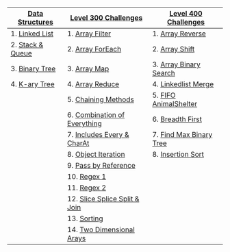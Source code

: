 | [ Data Structures ](https://github.com/JoelMWatson/data-structures-and-algorithms/tree/master/data-structures)                | [Level 300 Challenges](https://github.com/JoelMWatson/data-structures-and-algorithms/tree/master/coding-challenges/301)                                   | [Level 400 Challenges](https://github.com/JoelMWatson/data-structures-and-algorithms/tree/master/coding-challenges/401)                      |
| ----------------------------------------------------------------------------------------------------------------------------- | --------------------------------------------------------------------------------------------------------------------------------------------------------- | -------------------------------------------------------------------------------------------------------------------------------------------- |
| 1. [Linked List](https://github.com/JoelMWatson/data-structures-and-algorithms/tree/master/data-structures/linkedList)        | 1. [Array Filter](https://github.com/JoelMWatson/data-structures-and-algorithms/tree/master/coding-challenges/301/array-filter)                           | 1. [Array Reverse](https://github.com/JoelMWatson/data-structures-and-algorithms/tree/master/coding-challenges/401/arrayReverse)             |
| 2. [Stack & Queue](https://github.com/JoelMWatson/data-structures-and-algorithms/tree/master/data-structures/stacksAndQueues) | 2. [Array ForEach](https://github.com/JoelMWatson/data-structures-and-algorithms/tree/master/coding-challenges/301/array-foreach)                         | 2. [Array Shift](https://github.com/JoelMWatson/data-structures-and-algorithms/tree/master/coding-challenges/401/arrayShift)                 |
| 3. [Binary Tree](https://github.com/JoelMWatson/data-structures-and-algorithms/tree/master/data-structures/binaryTree)        | 3. [Array Map](https://github.com/JoelMWatson/data-structures-and-algorithms/tree/master/coding-challenges/301/array-map)                                 | 3. [Array Binary Search](https://github.com/JoelMWatson/data-structures-and-algorithms/tree/master/coding-challenges/401/arrayBinarySearch)  |
| 4. [K-ary Tree](https://github.com/JoelMWatson/data-structures-and-algorithms/tree/master/data-structures/karyTree)           | 4. [Array Reduce](https://github.com/JoelMWatson/data-structures-and-algorithms/tree/master/coding-challenges/301/array-reduce)                           | 4. [Linkedlist Merge](https://github.com/JoelMWatson/data-structures-and-algorithms/tree/master/coding-challenges/401/llMerge)               |
|                                                                                                                               | 5. [Chaining Methods](https://github.com/JoelMWatson/data-structures-and-algorithms/tree/master/coding-challenges/301/chaining-methods)                   | 5. [FIFO AnimalShelter](https://github.com/JoelMWatson/data-structures-and-algorithms/tree/master/coding-challenges/401/fifoAnimalShelter)   |
|                                                                                                                               | 6. [Combination of Everything](https://github.com/JoelMWatson/data-structures-and-algorithms/tree/master/coding-challenges/301/combination-of-everything) | 6. [Breadth First](https://github.com/JoelMWatson/data-structures-and-algorithms/tree/master/coding-challenges/401/breadthFirst)             |
|                                                                                                                               | 7. [Includes Every & CharAt](https://github.com/JoelMWatson/data-structures-and-algorithms/tree/master/coding-challenges/301/includes-every-charat)       | 7. [Find Max Binary Tree](https://github.com/JoelMWatson/data-structures-and-algorithms/tree/master/coding-challenges/401/findMaxBinaryTree) |
|                                                                                                                               | 8. [Object Iteration](https://github.com/JoelMWatson/data-structures-and-algorithms/tree/master/coding-challenges/301/object-iteration)                   | 8. [Insertion Sort](https://github.com/JoelMWatson/data-structures-and-algorithms/tree/master/coding-challenges/401/insertionSort)           |
|                                                                                                                               | 9. [Pass by Reference](https://github.com/JoelMWatson/data-structures-and-algorithms/tree/master/coding-challenges/301/pass-by-reference)                 |                                                                                                                                              |
|                                                                                                                               | 10. [Regex 1](https://github.com/JoelMWatson/data-structures-and-algorithms/tree/master/coding-challenges/301/regular-expressions-1)                      |                                                                                                                                              |
|                                                                                                                               | 11. [Regex 2](https://github.com/JoelMWatson/data-structures-and-algorithms/tree/master/coding-challenges/301/regular-expressions-2)                      |                                                                                                                                              |
|                                                                                                                               | 12. [Slice Splice Split & Join](https://github.com/JoelMWatson/data-structures-and-algorithms/tree/master/coding-challenges/301/slice-splice-split-join)  |                                                                                                                                              |
|                                                                                                                               | 13. [Sorting](https://github.com/JoelMWatson/data-structures-and-algorithms/tree/master/coding-challenges/301/sorting)                                    |                                                                                                                                              |
|                                                                                                                               | 14. [Two Dimensional Arays](https://github.com/JoelMWatson/data-structures-and-algorithms/tree/master/coding-challenges/301/two-dimensional-arrays)       |                                                                                                                                              |
